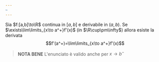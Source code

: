```yaml
---
~
---
```

Sia $f:[a,b]\to\R$ continua in $[a,b]$ e derivabile in $(a,b)$.
Se $\exists\lim\limits_{x\to a^+}f'(x)$ (in $\R\cup\pm\infty$) allora esiste la derivata
$$f'(a^+)=\lim\limits_{x\to a^+}f'(x)$$

>**NOTA BENE**
>L'enunciato è valido anche per $x\to b^-$